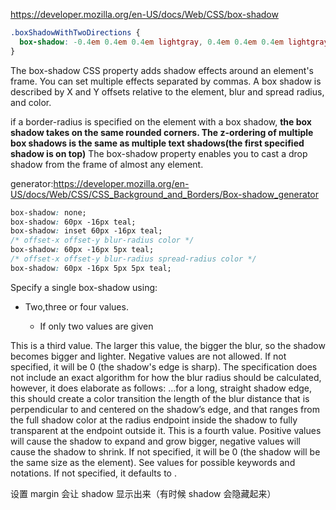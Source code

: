 https://developer.mozilla.org/en-US/docs/Web/CSS/box-shadow

```css
.boxShadowWithTwoDirections {
  box-shadow: -0.4em 0.4em 0.4em lightgray, 0.4em 0.4em 0.4em lightgray;
}
```

The box-shadow CSS property adds shadow effects around an element's frame. You can set multiple effects separated by commas. A box shadow is described by X and Y offsets relative to the element, blur and spread radius, and color.

if a border-radius is specified on the element with a box shadow, **the box shadow takes on the same rounded corners. The z-ordering of multiple box shadows is the same as multiple text shadows(the first specified shadow is on top)**
The box-shadow property enables you to cast a drop shadow from the frame of almost any element.

generator:https://developer.mozilla.org/en-US/docs/Web/CSS/CSS_Background_and_Borders/Box-shadow_generator

```css
box-shadow: none;
box-shadow: 60px -16px teal;
box-shadow: inset 60px -16px teal;
/* offset-x offset-y blur-radius color */
box-shadow: 60px -16px 5px teal;
/* offset-x offset-y blur-radius spread-radius color */
box-shadow: 60px -16px 5px 5px teal;
```

Specify a single box-shadow using:

- Two,three or four <length> values.
  - If only two values are given

<blur-radius>
This is a third <length> value. The larger this value, the bigger the blur, so the shadow becomes bigger and lighter. Negative values are not allowed. If not specified, it will be 0 (the shadow's edge is sharp). The specification does not include an exact algorithm for how the blur radius should be calculated, however, it does elaborate as follows:
…for a long, straight shadow edge, this should create a color transition the length of the blur distance that is perpendicular to and centered on the shadow’s edge, and that ranges from the full shadow color at the radius endpoint inside the shadow to fully transparent at the endpoint outside it.
<spread-radius>
This is a fourth <length> value. Positive values will cause the shadow to expand and grow bigger, negative values will cause the shadow to shrink. If not specified, it will be 0 (the shadow will be the same size as the element).
<color>
See <color> values for possible keywords and notations.
If not specified, it defaults to <color_value#currentcolor_keyword>.

设置 margin 会让 shadow 显示出来（有时候 shadow 会隐藏起来）
